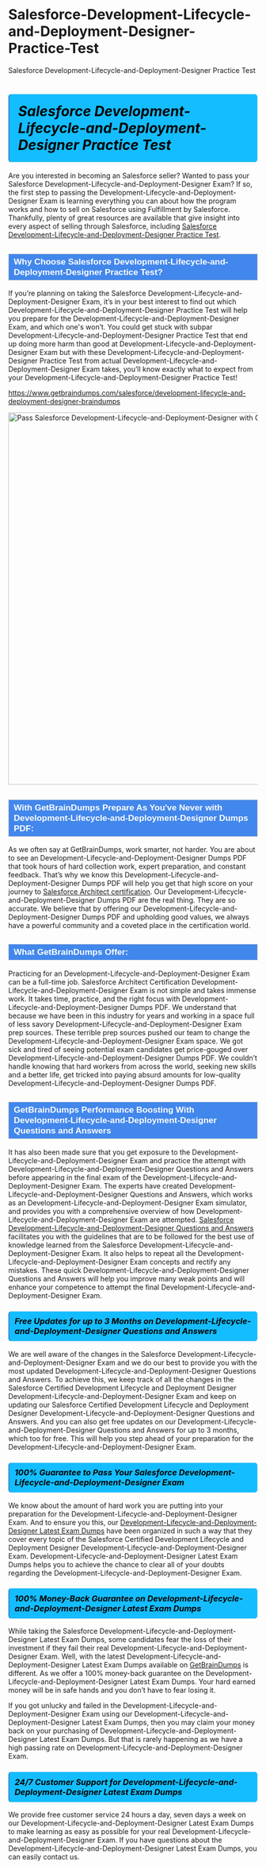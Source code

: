 # Salesforce-Development-Lifecycle-and-Deployment-Designer-Practice-Test
Salesforce Development-Lifecycle-and-Deployment-Designer Practice Test
<h1><strong><span style="display: block; color: #000000; background: #14BDFF; border: 0.5px solid #AED6F1; border-left: 3px solid #3498DB; padding: .6em; border-radius: 6px;">                     <em>Salesforce Development-Lifecycle-and-Deployment-Designer <span class="exam_variation">Practice Test</span> </em>                </span></strong>            </h1>                        <p>Are you interested in becoming an Salesforce seller? Wanted to pass your Salesforce Development-Lifecycle-and-Deployment-Designer Exam? If so, the first step to passing the Development-Lifecycle-and-Deployment-Designer Exam is             learning everything you can about how the program works and how to sell on Salesforce using Fulfillment by Salesforce. Thankfully, plenty of great resources             are available that give insight into every aspect of selling through Salesforce, including <a href="https://www.getbraindumps.com/salesforce/development-lifecycle-and-deployment-designer-braindumps">Salesforce Development-Lifecycle-and-Deployment-Designer <span class="exam_variation">Practice Test</span></a>.</p>                        <h2 style="background: #4287ec; border: 1px solid #cccccc; padding: 5px 10px;">                <span style="color: #ffffff;">                    <span style="font-size: 11pt;">                        <span style="line-height: normal;">                            <span style="font-family: Calibri,sans-serif;">                                <strong>                                    <span style="font-size: 13.0pt;">Why Choose Salesforce Development-Lifecycle-and-Deployment-Designer <span class="exam_variation">Practice Test</span>?</span>                                </strong>                            </span>                        </span>                    </span>                </span>            </h2>                        <p>If you’re planning on taking the Salesforce Development-Lifecycle-and-Deployment-Designer Exam, it’s in your best interest to find out which Development-Lifecycle-and-Deployment-Designer <span class="exam_variation">Practice Test</span> will help you prepare for the Development-Lifecycle-and-Deployment-Designer Exam,             and which one's won’t. You could get stuck with subpar Development-Lifecycle-and-Deployment-Designer <span class="exam_variation">Practice Test</span> that end up doing more harm than good at Development-Lifecycle-and-Deployment-Designer Exam but with these Development-Lifecycle-and-Deployment-Designer <span class="exam_variation">Practice Test</span>             from actual Development-Lifecycle-and-Deployment-Designer Exam takes, you’ll know exactly what to expect from your Development-Lifecycle-and-Deployment-Designer <span class="exam_variation">Practice Test</span>!</p>                                    <p><a href="https://www.getbraindumps.com/salesforce/development-lifecycle-and-deployment-designer-braindumps">https://www.getbraindumps.com/salesforce/development-lifecycle-and-deployment-designer-braindumps</a></p>                        <p><a href="https://www.getbraindumps.com/"><img src="https://www.getbraindumps.com/images/get-updated-exam-questions-with-discount-getbraindumps.jpg" class="postImage" alt="Pass Salesforce Development-Lifecycle-and-Deployment-Designer with GetBrainDumps" width="750"></a></p>                                        <h2 style="background: #4287ec; border: 1px solid #cccccc; padding: 5px 10px;">                <span style="color: #ffffff;">                    <span style="font-size: 11pt;">                        <span style="line-height: normal;">                            <span style="font-family: Calibri,sans-serif;">                                <strong>                                    <span style="font-size: 13.0pt;">With GetBrainDumps Prepare As You've Never with Development-Lifecycle-and-Deployment-Designer <span class="exam_variation2">Dumps PDF</span>:</span>                                </strong>                            </span>                        </span>                    </span>                </span>            </h2>                        <p>As we often say at GetBrainDumps, work smarter, not harder. You are about to see an Development-Lifecycle-and-Deployment-Designer <span class="exam_variation2">Dumps PDF</span> that took hours of hard collection work,             expert preparation, and constant feedback. That’s why we know this Development-Lifecycle-and-Deployment-Designer <span class="exam_variation2">Dumps PDF</span> will help you get that high score on your journey to             <a href="https://www.getbraindumps.com/salesforce/salesforce-architect-braindumps.html">Salesforce Architect certification</a>. Our Development-Lifecycle-and-Deployment-Designer <span class="exam_variation2">Dumps PDF</span> are the real thing. They are so accurate. We believe that by offering             our Development-Lifecycle-and-Deployment-Designer <span class="exam_variation2">Dumps PDF</span> and upholding good values, we always have a powerful community and a coveted place in the certification world.</p>                        <h2 style="background: #4287ec; border: 1px solid #cccccc; padding: 5px 10px;">                <span style="color: #ffffff;">                    <span style="font-size: 11pt;">                        <span style="line-height: normal;">                            <span style="font-family: Calibri,sans-serif;">                                <strong>                                    <span style="font-size: 13.0pt;">What GetBrainDumps Offer:</span>                                </strong>                            </span>                        </span>                    </span>                </span>            </h2>                        <p>Practicing for an Development-Lifecycle-and-Deployment-Designer Exam can be a full-time job. Salesforce Architect Certification Development-Lifecycle-and-Deployment-Designer Exam is not simple and takes immense work.             It takes time, practice, and the right focus with Development-Lifecycle-and-Deployment-Designer <span class="exam_variation2">Dumps PDF</span>. We understand that because we have been in this industry for years and working in a             space full of less savory Development-Lifecycle-and-Deployment-Designer Exam prep sources. These terrible prep sources pushed our team to change the Development-Lifecycle-and-Deployment-Designer Exam space. We got sick and             tired of seeing potential exam candidates get price-gouged over Development-Lifecycle-and-Deployment-Designer <span class="exam_variation2">Dumps PDF</span>. We couldn’t handle knowing that hard workers from across the world,             seeking new skills and a better life, get tricked into paying absurd amounts for low-quality Development-Lifecycle-and-Deployment-Designer <span class="exam_variation2">Dumps PDF</span>.</p>                        <h2 style="background: #4287ec; border: 1px solid #cccccc; padding: 5px 10px;">                <span style="color: #ffffff;">                    <span style="font-size: 11pt;">                        <span style="line-height: normal;">                            <span style="font-family: Calibri,sans-serif;">                                <strong>                                    <span style="font-size: 13.0pt;">GetBrainDumps Performance Boosting With Development-Lifecycle-and-Deployment-Designer <span class="exam_variation3">Questions and Answers</span></span>                                </strong>                            </span>                        </span>                    </span>                </span>            </h2>                        <p>It has also been made sure that you get exposure to the Development-Lifecycle-and-Deployment-Designer Exam and practice the attempt with Development-Lifecycle-and-Deployment-Designer <span class="exam_variation3">Questions and Answers</span> before appearing in             the final exam of the Development-Lifecycle-and-Deployment-Designer Exam. The experts have created Development-Lifecycle-and-Deployment-Designer <span class="exam_variation3">Questions and Answers</span>, which works as an Development-Lifecycle-and-Deployment-Designer Exam simulator, and provides you with             a comprehensive overview of how Development-Lifecycle-and-Deployment-Designer Exam are attempted. <a href="https://www.getbraindumps.com/salesforce-braindumps.html">Salesforce Development-Lifecycle-and-Deployment-Designer <span class="exam_variation3">Questions and Answers</span></a> facilitates you with the guidelines that are to be followed             for the best use of knowledge learned from the Salesforce Development-Lifecycle-and-Deployment-Designer Exam. It also helps to repeat all the Development-Lifecycle-and-Deployment-Designer Exam concepts and rectify any mistakes.             These quick Development-Lifecycle-and-Deployment-Designer <span class="exam_variation3">Questions and Answers</span> will help you improve many weak points and will enhance your competence to attempt the final Development-Lifecycle-and-Deployment-Designer Exam.</p>                        <h3>                <strong>                    <span style="display: block; color: #000000; background: #14BDFF; border: 0.5px solid #AED6F1; border-left: 3px solid #3498DB; padding: .6em; border-radius: 6px;">                        <em>Free Updates for up to 3 Months on Development-Lifecycle-and-Deployment-Designer <span class="exam_variation3">Questions and Answers</span></em>                    </span>                </strong>            </h3>                        <p>We are well aware of the changes in the Salesforce Development-Lifecycle-and-Deployment-Designer Exam and we do our best to provide you with the most updated Development-Lifecycle-and-Deployment-Designer <span class="exam_variation3">Questions and Answers</span>.             To achieve this, we keep track of all the changes in the Salesforce Certified Development Lifecycle and Deployment Designer Development-Lifecycle-and-Deployment-Designer Exam and keep on updating our             Salesforce Certified Development Lifecycle and Deployment Designer Development-Lifecycle-and-Deployment-Designer <span class="exam_variation3">Questions and Answers</span>. And you can also get free updates on our Development-Lifecycle-and-Deployment-Designer <span class="exam_variation3">Questions and Answers</span> for up to 3 months,             which too for free. This will help you step ahead of your preparation for the Development-Lifecycle-and-Deployment-Designer Exam.</p>                        <h3>                <strong>                    <span style="display: block; color: #000000; background: #14BDFF; border: 0.5px solid #AED6F1; border-left: 3px solid #3498DB; padding: .6em; border-radius: 6px;">                        <em>100% Guarantee to Pass Your Salesforce Development-Lifecycle-and-Deployment-Designer Exam</em>                    </span>                </strong>            </h3>                        <p>We know about the amount of hard work you are putting into your preparation for the Development-Lifecycle-and-Deployment-Designer Exam. And to ensure you this, our <a href="https://www.getbraindumps.com/salesforce/development-lifecycle-and-deployment-designer-braindumps">Development-Lifecycle-and-Deployment-Designer <span class="exam_variation4">Latest Exam Dumps</span></a>             have been organized in such a way that they cover every topic of the Salesforce Certified Development Lifecycle and Deployment Designer Development-Lifecycle-and-Deployment-Designer Exam. Development-Lifecycle-and-Deployment-Designer <span class="exam_variation4">Latest Exam Dumps</span>             helps you to achieve the chance to clear all of your doubts regarding the Development-Lifecycle-and-Deployment-Designer Exam.</p>                        <h3>                <strong>                    <span style="display: block; color: #000000; background: #14BDFF; border: 0.5px solid #AED6F1; border-left: 3px solid #3498DB; padding: .6em; border-radius: 6px;">                        <em>100% Money-Back Guarantee on Development-Lifecycle-and-Deployment-Designer <span class="exam_variation4">Latest Exam Dumps</span> </em>                    </span>                </strong>            </h3>                        <p>While taking the Salesforce Development-Lifecycle-and-Deployment-Designer <span class="exam_variation4">Latest Exam Dumps</span>, some candidates fear the loss of their investment if they fail their real Development-Lifecycle-and-Deployment-Designer Exam. Well, with the latest             Development-Lifecycle-and-Deployment-Designer <span class="exam_variation4">Latest Exam Dumps</span> available on <a href="https://www.getbraindumps.com/salesforce/salesforce-architect-braindumps.html">GetBrainDumps</a> is different. As we offer a 100% money-back guarantee on the Development-Lifecycle-and-Deployment-Designer <span class="exam_variation4">Latest Exam Dumps</span>. Your hard earned money will be             in safe hands and you don’t have to fear losing it.</p>                        <p>If you got unlucky and failed in the Development-Lifecycle-and-Deployment-Designer Exam using our Development-Lifecycle-and-Deployment-Designer <span class="exam_variation4">Latest Exam Dumps</span>, then you may claim your money back on your purchasing of Development-Lifecycle-and-Deployment-Designer <span class="exam_variation4">Latest Exam Dumps</span>.             But that is rarely happening as we have a high passing rate on Development-Lifecycle-and-Deployment-Designer Exam.</p>                        <h3>                <strong>                    <span style="display: block; color: #000000; background: #14BDFF; border: 0.5px solid #AED6F1; border-left: 3px solid #3498DB; padding: .6em; border-radius: 6px;">                        <em>24/7 Customer Support for Development-Lifecycle-and-Deployment-Designer <span class="exam_variation4">Latest Exam Dumps</span></em>                    </span>                </strong>            </h3>                        <p>We provide free customer service 24 hours a day, seven days a week on our Development-Lifecycle-and-Deployment-Designer <span class="exam_variation4">Latest Exam Dumps</span> to make learning as easy as possible for your             real Development-Lifecycle-and-Deployment-Designer Exam. If you have questions about the Development-Lifecycle-and-Deployment-Designer <span class="exam_variation4">Latest Exam Dumps</span>, you can easily contact us.</p>                    

